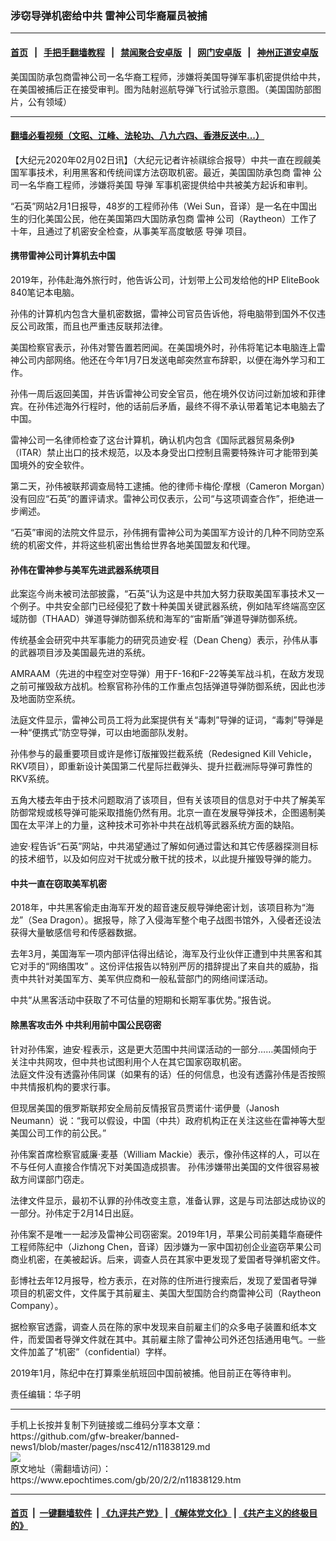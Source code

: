 ### 涉窃导弹机密给中共 雷神公司华裔雇员被捕
------------------------

#### [首页](https://github.com/gfw-breaker/banned-news1/blob/master/README.md) &nbsp;&nbsp;|&nbsp;&nbsp; [手把手翻墙教程](https://github.com/gfw-breaker/guides/wiki) &nbsp;&nbsp;|&nbsp;&nbsp; [禁闻聚合安卓版](https://github.com/gfw-breaker/bn-android) &nbsp;&nbsp;|&nbsp;&nbsp; [网门安卓版](https://github.com/oGate2/oGate) &nbsp;&nbsp;|&nbsp;&nbsp; [神州正道安卓版](https://github.com/SzzdOgate/update) 



<div><img alt="" class="aligncenter wp-post-image" src="https://i.epochtimes.com/assets/uploads/2019/12/190818-D-ZZ999-221-600x400.jpg"/>
<div class="red16 caption">
 美国国防承包商雷神公司一名华裔工程师，涉嫌将美国导弹军事机密提供给中共，在美国被捕后正在接受审判。图为陆射巡航导弹飞行试验示意图。（美国国防部图片，公有领域）
</div>
</div><hr/>

#### [翻墙必看视频（文昭、江峰、法轮功、八九六四、香港反送中...）](http://167.172.214.107/home.html)

<div><p>
 【大纪元2020年02月02日讯】（大纪元记者许祯祺综合报导）中共一直在觊觎美国军事技术，利用黑客和传统间谍方法窃取机密。最近，美国国防承包商
 <ok href="https://www.epochtimes.com/gb/tag/%E9%9B%B7%E7%A5%9E.html">
  雷神
 </ok>
 公司一名华裔工程师，涉嫌将美国
 <ok href="https://www.epochtimes.com/gb/tag/%E5%AF%BC%E5%BC%B9.html">
  导弹
 </ok>
 军事机密提供给中共被美方起诉和审判。
</p>
<p>
 “石英”网站2月1日报导，48岁的工程师孙伟（Wei Sun，音译）是一名在中国出生的归化美国公民，他在美国第四大国防承包商
 <ok href="https://www.epochtimes.com/gb/tag/%E9%9B%B7%E7%A5%9E.html">
  雷神
 </ok>
 公司（Raytheon）工作了十年，且通过了机密安全检查，从事美军高度敏感
 <ok href="https://www.epochtimes.com/gb/tag/%E5%AF%BC%E5%BC%B9.html">
  导弹
 </ok>
 项目。
</p>
<h4>
 携带雷神公司计算机去中国
</h4>
<p>
 2019年，孙伟赴海外旅行时，他告诉公司，计划带上公司发给他的HP EliteBook 840笔记本电脑。
</p>
<p>
 孙伟的计算机内包含大量机密数据，雷神公司官员告诉他，将电脑带到国外不仅违反公司政策，而且也严重违反联邦法律。
</p>
<p>
 美国检察官表示，孙伟对警告置若罔闻。在美国境外时，孙伟将笔记本电脑连上雷神公司内部网络。他还在今年1月7日发送电邮突然宣布辞职，以便在海外学习和工作。
</p>
<p>
 孙伟一周后返回美国，并告诉雷神公司安全官员，他在境外仅访问过新加坡和菲律宾。在孙伟述海外行程时，他的话前后矛盾，最终不得不承认带着笔记本电脑去了中国。
</p>
<p>
 雷神公司一名律师检查了这台计算机，确认机内包含《国际武器贸易条例》（ITAR）禁止出口的技术规范，以及本身受出口控制且需要特殊许可才能带到美国境外的安全软件。
</p>
<p>
 第二天，孙伟被联邦调查局特工逮捕。他的律师卡梅伦·摩根（Cameron Morgan）没有回应“石英”的置评请求。雷神公司仅表示，公司“与这项调查合作”，拒绝进一步阐述。
</p>
<p>
 “石英”审阅的法院文件显示，孙伟拥有雷神公司为美国军方设计的几种不同防空系统的机密文件，并将这些机密出售给世界各地美国盟友和代理。
</p>
<h4>
 孙伟在雷神参与美军先进武器系统项目
</h4>
<p>
 此案迄今尚未被司法部披露，“石英”认为这是中共加大努力获取美国军事技术又一个例子。中共安全部门已经侵犯了数十种美国关键武器系统，例如陆军终端高空区域防御（THAAD）弹道导弹防御系统和海军的“宙斯盾”弹道导弹防御系统。
</p>
<p>
 传统基金会研究中共军事能力的研究员迪安·程（Dean Cheng）表示，孙伟从事的武器项目涉及美国最先进的系统。
</p>
<p>
 AMRAAM（先进的中程空对空导弹）用于F-16和F-22等美军战斗机，在敌方发现之前可摧毁敌方战机。检察官称孙伟的工作重点包括弹道导弹防御系统，因此也涉及地面防空系统。
</p>
<p>
 法庭文件显示，雷神公司员工将为此案提供有关“毒刺”导弹的证词，“毒刺”导弹是一种“便携式”防空导弹，可以由地面部队发射。
</p>
<p>
 孙伟参与的最重要项目或许是修订版摧毁拦截系统（Redesigned Kill Vehicle，RKV项目），即重新设计美国第二代星际拦截弹头、提升拦截洲际导弹可靠性的RKV系统。
</p>
<p>
 五角大楼去年由于技术问题取消了该项目，但有关该项目的信息对于中共了解美军防御常规或核导弹可能采取措施仍然有用。北京一直在发展导弹技术，企图遏制美国在太平洋上的力量，这种技术可弥补中共在战机等武器系统方面的缺陷。
</p>
<p>
 迪安·程告诉“石英”网站，中共渴望通过了解如何通过雷达和其它传感器探测目标的技术细节，以及如何应对干扰或分散干扰的技术，以此提升摧毁导弹的能力。
</p>
<h4>
 中共一直在窃取美军机密
</h4>
<p>
 2018年，中共黑客偷走由海军开发的超音速反舰导弹绝密计划，该项目称为“海龙”（Sea Dragon）。据报导，除了入侵海军整个电子战图书馆外，入侵者还设法获得大量敏感信号和传感器数据。
</p>
<p>
 去年3月，美国海军一项内部评估得出结论，海军及行业伙伴正遭到中共黑客和其它对手的“网络围攻” 。这份评估报告以特别严厉的措辞提出了来自共的威胁，指责中共针对美国军方、美军供应商和一般私营部门的网络间谍活动。
</p>
<p>
 中共“从黑客活动中获取了不可估量的短期和长期军事优势。”报告说。
</p>
<h4>
 除黑客攻击外 中共利用前中国公民窃密
</h4>
<p>
 针对孙伟案，迪安·程表示，这是更大范围中共间谍活动的一部分……美国倾向于关注中共网攻，但中共也试图利用个人在其它国家窃取机密。
 <br/>
 法庭文件没有透露孙伟同谋（如果有的话）任的何信息，也没有透露孙伟是否按照中共情报机构的要求行事。
</p>
<p>
 但现居美国的俄罗斯联邦安全局前反情报官员贾诺什·诺伊曼（Janosh Neumann）说：“我可以假设，中国（中共）政府机构正在关注这些在雷神等大型美国公司工作的前公民。”
</p>
<p>
 孙伟案首席检察官威廉·麦基（William Mackie）表示，像孙伟这样的人，可以在不与任何人直接合作情况下对美国造成损害。 孙伟涉嫌带出美国的文件很容易被敌方间谍部门窃走。
</p>
<p>
 法律文件显示，最初不认罪的孙伟改变主意，准备认罪，这是与司法部达成协议的一部分。孙伟定于2月14日出庭。
</p>
<p>
 孙伟案不是唯一一起涉及雷神公司窃密案。2019年1月，苹果公司前美籍华裔硬件工程师陈纪中（Jizhong Chen，音译）因涉嫌为一家中国初创企业盗窃苹果公司商业机密，在美被起诉。后来，调查人员在其家中更发现了爱国者导弹机密文件。
</p>
<p>
 彭博社去年12月报导，检方表示，在对陈的住所进行搜索后，发现了爱国者导弹项目的机密文件，文件属于其前雇主、美国大型国防合约商雷神公司（Raytheon Company）。
</p>
<p>
 据检察官透露，调查人员在陈的家中发现来自前雇主们的众多电子装置和纸本文件，而爱国者导弹文件就在其中。其前雇主除了雷神公司外还包括通用电气。一些文件加盖了“机密”（confidential）字样。
</p>
<p>
 2019年1月，陈纪中在打算乘坐航班回中国前被捕。他目前正在等待审判。
</p>
<p>
 责任编辑：华子明
</p>
</div>
<hr/>
手机上长按并复制下列链接或二维码分享本文章：<br/>
https://github.com/gfw-breaker/banned-news1/blob/master/pages/nsc412/n11838129.md <br/>
<a href='https://github.com/gfw-breaker/banned-news1/blob/master/pages/nsc412/n11838129.md'><img src='https://github.com/gfw-breaker/banned-news1/blob/master/pages/nsc412/n11838129.md.png'/></a> <br/>
原文地址（需翻墙访问）：https://www.epochtimes.com/gb/20/2/2/n11838129.htm


------------------------
#### [首页](https://github.com/gfw-breaker/banned-news1/blob/master/README.md) &nbsp;|&nbsp; [一键翻墙软件](https://github.com/gfw-breaker/nogfw/blob/master/README.md) &nbsp;| [《九评共产党》](https://github.com/gfw-breaker/9ping.md/blob/master/README.md#九评之一评共产党是什么) | [《解体党文化》](https://github.com/gfw-breaker/jtdwh.md/blob/master/README.md) | [《共产主义的终极目的》](https://github.com/gfw-breaker/gczydzjmd.md/blob/master/README.md)


<img src='http://gfw-breaker.win/banned-news/pages/nsc412/n11838129.md' width='0px' height='0px'/>